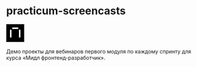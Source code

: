 # practicum-screencasts

![](./sprint-1-handlebars-components/src/favicon.png)

Демо проекты для вебинаров первого модуля по каждому спринту для курса «Мидл фронтенд-разработчик».
